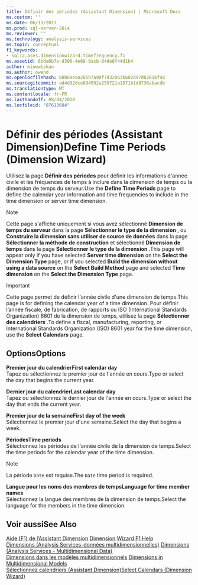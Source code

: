 ```yaml
---
title: Définir des périodes (Assistant Dimension) | Microsoft Docs
ms.custom: ''
ms.date: 06/13/2017
ms.prod: sql-server-2014
ms.reviewer: ''
ms.technology: analysis-services
ms.topic: conceptual
f1_keywords:
- sql12.asvs.dimensionwizard.timefrequency.f1
ms.assetid: 6bda6b7e-d306-4e68-9acb-84de8f44d1b4
author: minewiskan
ms.author: owend
ms.openlocfilehash: 88b69eaa265b7a98f7d32063b602897d02016fa8
ms.sourcegitcommit: ad4d92dce894592a259721a1571b1d8736abacdb
ms.translationtype: MT
ms.contentlocale: fr-FR
ms.lasthandoff: 08/04/2020
ms.locfileid: "87613684"
---
```

# <a name="define-time-periods-dimension-wizard"></a><span data-ttu-id="0dfe1-102">Définir des périodes (Assistant Dimension)</span><span class="sxs-lookup"><span data-stu-id="0dfe1-102">Define Time Periods (Dimension Wizard)</span></span>
  <span data-ttu-id="0dfe1-103">Utilisez la page **Définir des périodes** pour définir les informations d'année civile et les fréquences de temps à inclure dans la dimension de temps ou la dimension de temps du serveur.</span><span class="sxs-lookup"><span data-stu-id="0dfe1-103">Use the **Define Time Periods** page to define the calendar year information and time frequencies to include in the time dimension or server time dimension.</span></span>  
  
> [!NOTE]  
>  <span data-ttu-id="0dfe1-104"> Cette page s'affiche uniquement si vous avez sélectionné **Dimension de temps du serveur** dans la page **Sélectionner le type de la dimension** , ou **Construire la dimension sans utiliser de source de données** dans la page **Sélectionner la méthode de construction** et sélectionné **Dimension de temps** dans la page **Sélectionner le type de la dimension** .</span><span class="sxs-lookup"><span data-stu-id="0dfe1-104">This page will appear only if you have selected **Server time dimension** on the **Select the Dimension Type** page, or if you selected **Build the dimension without using a data source** on the **Select Build Method** page and selected **Time dimension** on the **Select the Dimension Type** page.</span></span>  
  
> [!IMPORTANT]  
>  <span data-ttu-id="0dfe1-105">Cette page permet de définir l'année civile d'une dimension de temps.</span><span class="sxs-lookup"><span data-stu-id="0dfe1-105">This page is for defining the calendar year of a time dimension.</span></span> <span data-ttu-id="0dfe1-106">Pour définir l’année fiscale, de fabrication, de rapports ou ISO (International Standards Organization) 8601 de la dimension de temps, utilisez la page **Sélectionner des calendriers** .</span><span class="sxs-lookup"><span data-stu-id="0dfe1-106">To define a fiscal, manufacturing, reporting, or International Standards Organization (ISO) 8601 year for the time dimension, use the **Select Calendars** page.</span></span>  
  
## <a name="options"></a><span data-ttu-id="0dfe1-107">Options</span><span class="sxs-lookup"><span data-stu-id="0dfe1-107">Options</span></span>  
 <span data-ttu-id="0dfe1-108">**Premier jour du calendrier**</span><span class="sxs-lookup"><span data-stu-id="0dfe1-108">**First calendar day**</span></span>  
 <span data-ttu-id="0dfe1-109">Tapez ou sélectionnez le premier jour de l'année en cours.</span><span class="sxs-lookup"><span data-stu-id="0dfe1-109">Type or select the day that begins the current year.</span></span>  
  
 <span data-ttu-id="0dfe1-110">**Dernier jour du calendrier**</span><span class="sxs-lookup"><span data-stu-id="0dfe1-110">**Last calendar day**</span></span>  
 <span data-ttu-id="0dfe1-111">Tapez ou sélectionnez le dernier jour de l'année en cours.</span><span class="sxs-lookup"><span data-stu-id="0dfe1-111">Type or select the day that ends the current year.</span></span>  
  
 <span data-ttu-id="0dfe1-112">**Premier jour de la semaine**</span><span class="sxs-lookup"><span data-stu-id="0dfe1-112">**First day of the week**</span></span>  
 <span data-ttu-id="0dfe1-113">Sélectionnez le premier jour d'une semaine.</span><span class="sxs-lookup"><span data-stu-id="0dfe1-113">Select the day that begins a week.</span></span>  
  
 <span data-ttu-id="0dfe1-114">**Périodes**</span><span class="sxs-lookup"><span data-stu-id="0dfe1-114">**Time periods**</span></span>  
 <span data-ttu-id="0dfe1-115">Sélectionnez les périodes de l'année civile de la dimension de temps.</span><span class="sxs-lookup"><span data-stu-id="0dfe1-115">Select the time periods for the calendar year of the time dimension.</span></span>  
  
> [!NOTE]  
>  <span data-ttu-id="0dfe1-116">La période `Date` est requise.</span><span class="sxs-lookup"><span data-stu-id="0dfe1-116">The `Date` time period is required.</span></span>  
  
 <span data-ttu-id="0dfe1-117">**Langue pour les noms des membres de temps**</span><span class="sxs-lookup"><span data-stu-id="0dfe1-117">**Language for time member names**</span></span>  
 <span data-ttu-id="0dfe1-118">Sélectionnez la langue des membres de la dimension de temps.</span><span class="sxs-lookup"><span data-stu-id="0dfe1-118">Select the language for the members in the time dimension.</span></span>  
  
## <a name="see-also"></a><span data-ttu-id="0dfe1-119">Voir aussi</span><span class="sxs-lookup"><span data-stu-id="0dfe1-119">See Also</span></span>  
 <span data-ttu-id="0dfe1-120">[Aide (F1) de l’Assistant Dimension](dimension-wizard-f1-help.md) </span><span class="sxs-lookup"><span data-stu-id="0dfe1-120">[Dimension Wizard F1 Help](dimension-wizard-f1-help.md) </span></span>  
 <span data-ttu-id="0dfe1-121">[Dimensions &#40;Analysis Services-données multidimensionnelles&#41;](multidimensional-models-olap-logical-dimension-objects/dimensions-analysis-services-multidimensional-data.md) </span><span class="sxs-lookup"><span data-stu-id="0dfe1-121">[Dimensions &#40;Analysis Services - Multidimensional Data&#41;](multidimensional-models-olap-logical-dimension-objects/dimensions-analysis-services-multidimensional-data.md) </span></span>  
 <span data-ttu-id="0dfe1-122">[Dimensions dans les modèles multidimensionnels](multidimensional-models/dimensions-in-multidimensional-models.md) </span><span class="sxs-lookup"><span data-stu-id="0dfe1-122">[Dimensions in Multidimensional Models](multidimensional-models/dimensions-in-multidimensional-models.md) </span></span>  
 [<span data-ttu-id="0dfe1-123">Sélectionnez calendriers &#40;Assistant Dimension&#41;</span><span class="sxs-lookup"><span data-stu-id="0dfe1-123">Select Calendars &#40;Dimension Wizard&#41;</span></span>](select-calendars-dimension-wizard.md)  
  
  
